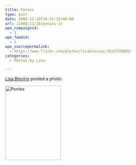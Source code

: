 ```yaml
---
title: Ponies
type: post
date: 2008-11-16T10:31:22+00:00
url: /2008/11/16/ponies-2/
wpo_campaignid:
  - 1
wpo_feedid:
  - 1
wpo_sourcepermalink:
  - https://www.flickr.com/photos/lisablevins/3033750009/
categories:
  - Photos by Lisa

---
```

[Lisa Blevins][1] posted a photo:

[<img src="http://www.lisablevins.com/wp-o-matic/cache/03f0258ffc_3033750009-9260c4084a-m.jpg" width="180" height="240" alt="Ponies" />][2]

 [1]: https://www.flickr.com/people/lisablevins/
 [2]: https://www.flickr.com/photos/lisablevins/3033750009/ "Ponies"